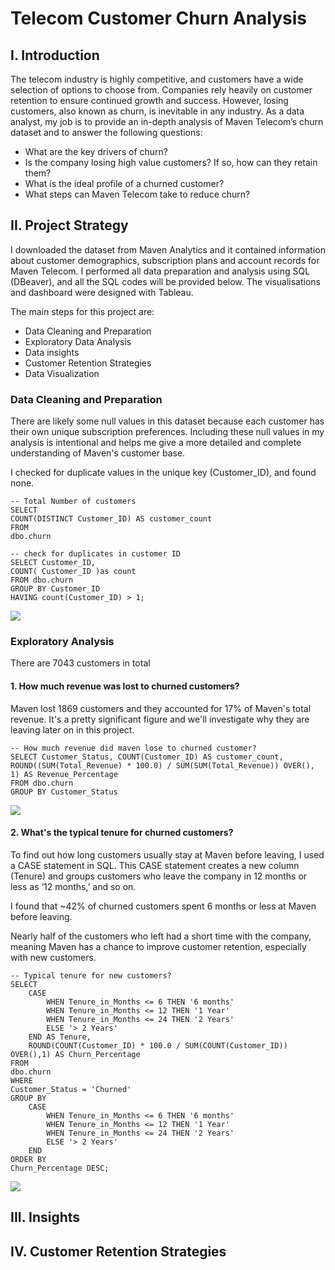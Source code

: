 # Telecom Customer Churn Analysis
## I. Introduction
The telecom industry is highly competitive, and customers have a wide selection of options to choose from. Companies rely heavily on customer retention to ensure continued growth and success. However, losing customers, also known as churn, is inevitable in any industry. As a data analyst, my job is to provide an in-depth analysis of Maven Telecom’s churn dataset and to answer the following questions:
* What are the key drivers of churn?
* Is the company losing high value customers? If so, how can they retain them?
* What is the ideal profile of a churned customer?
* What steps can Maven Telecom take to reduce churn?
## II. Project Strategy
I downloaded the dataset from Maven Analytics and it contained information about customer demographics, subscription plans and account records for Maven Telecom. I performed all data preparation and analysis using SQL (DBeaver), and all the SQL codes will be provided below. The visualisations and dashboard were designed with Tableau.

The main steps for this project are:
* Data Cleaning and Preparation
* Exploratory Data Analysis
* Data insights
* Customer Retention Strategies
* Data Visualization

### Data Cleaning and Preparation
There are likely some null values in this dataset because each customer has their own unique subscription preferences. Including these null values in my analysis is intentional and helps me give a more detailed and complete understanding of Maven's customer base.

I checked for duplicate values in the unique key (Customer_ID), and found none.
```
-- Total Number of customers
SELECT
COUNT(DISTINCT Customer_ID) AS customer_count
FROM
dbo.churn

-- check for duplicates in customer ID
SELECT Customer_ID,
COUNT( Customer_ID )as count
FROM dbo.churn
GROUP BY Customer_ID
HAVING count(Customer_ID) > 1;
```


![](https://github.com/user-attachments/assets/51da7dd1-f50a-4b42-b5c8-ffd25cb40bdd)

### Exploratory Analysis
There are 7043 customers in total
#### 1. How much revenue was lost to churned customers?
Maven lost 1869 customers and they accounted for 17% of Maven's total revenue. It's a pretty significant figure and we'll investigate why they are leaving later on in this project.

```
-- How much revenue did maven lose to churned customer?
SELECT Customer_Status, COUNT(Customer_ID) AS customer_count,
ROUND((SUM(Total_Revenue) * 100.0) / SUM(SUM(Total_Revenue)) OVER(), 1) AS Revenue_Percentage 
FROM dbo.churn
GROUP BY Customer_Status
```
![](https://github.com/user-attachments/assets/cbac999f-db6e-4020-b7db-16b4cff53a4a)

#### 2. What's the typical tenure for churned customers?
To find out how long customers usually stay at Maven before leaving, I used a CASE statement in SQL. This CASE statement creates a new column (Tenure) and groups customers who leave the company in 12 months or less as ‘12 months,’ and so on.

I found that ~42% of churned customers spent 6 months or less at Maven before leaving.

Nearly half of the customers who left had a short time with the company, meaning Maven has a chance to improve customer retention, especially with new customers. 

```
-- Typical tenure for new customers?
SELECT
    CASE 
        WHEN Tenure_in_Months <= 6 THEN '6 months'
        WHEN Tenure_in_Months <= 12 THEN '1 Year'
        WHEN Tenure_in_Months <= 24 THEN '2 Years'
        ELSE '> 2 Years'
    END AS Tenure,
    ROUND(COUNT(Customer_ID) * 100.0 / SUM(COUNT(Customer_ID)) OVER(),1) AS Churn_Percentage
FROM
dbo.churn
WHERE
Customer_Status = 'Churned'
GROUP BY
    CASE 
        WHEN Tenure_in_Months <= 6 THEN '6 months'
        WHEN Tenure_in_Months <= 12 THEN '1 Year'
        WHEN Tenure_in_Months <= 24 THEN '2 Years'
        ELSE '> 2 Years'
    END
ORDER BY
Churn_Percentage DESC;
```
![](https://github.com/user-attachments/assets/297eb9c5-6a06-49d6-bbcf-000087fc3dac)
## III. Insights
## IV. Customer Retention Strategies
